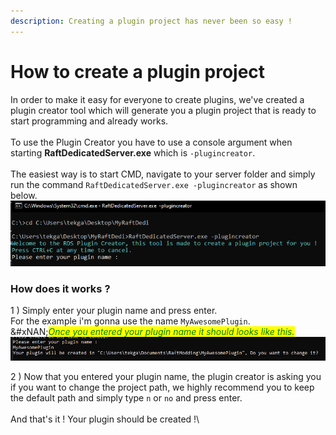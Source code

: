 ```yaml
---
description: Creating a plugin project has never been so easy !
---
```


# How to create a plugin project

In order to make it easy for everyone to create plugins, we've created a plugin creator tool which will generate you a plugin project that is ready to start programming and already works.\
\
To use the Plugin Creator you have to use a console argument when starting **RaftDedicatedServer.exe** which is `-plugincreator`.\
\
The easiest way is to start CMD, navigate to your server folder and simply run the command `RaftDedicatedServer.exe -plugincreator` as shown below.![](../../.gitbook/assets/cmd.PNG)

### How does it works ?

1 ) Simply enter your plugin name and press enter.\
For the example i'm gonna use the name `MyAwesomePlugin`.\
&#xNAN;_<mark style="color:green;">Once you entered your plugin name it should looks like this.</mark>_![](../../.gitbook/assets/plugin.PNG)

2 ) Now that you entered your plugin name, the plugin creator is asking you if you want to change the project path, we highly recommend you to keep the default path and simply type `n` or `no` and press enter.\
\
And that's it ! Your plugin should be created !\\
